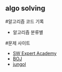 ## algo solving

#알고리즘 코드 기록
- 알고리즘 분류별

#문제 사이트
- [SW Expert Academy](https://www.swexpertacademy.com/main/main.do)
- [BOJ](https://www.acmicpc.net/)
- [jungol](http://www.jungol.co.kr/)
